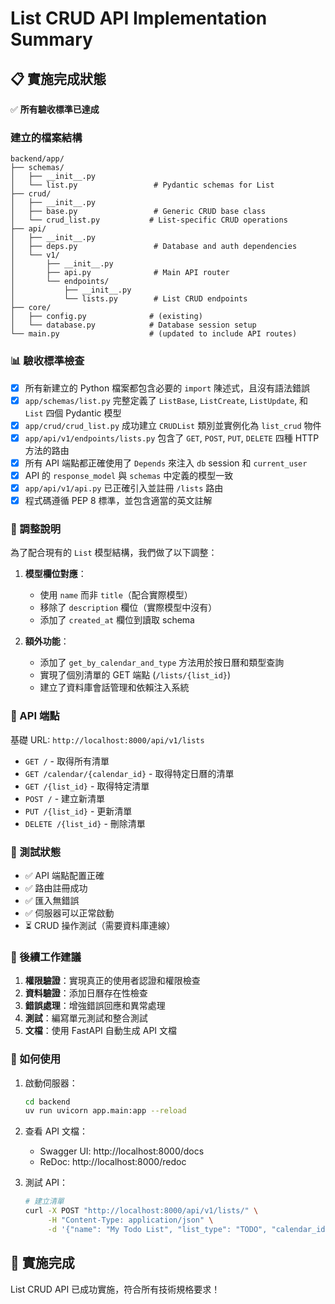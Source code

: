 # List CRUD API Implementation Summary

## 📋 實施完成狀態

✅ **所有驗收標準已達成**

### 建立的檔案結構

```
backend/app/
├── schemas/
│   ├── __init__.py
│   └── list.py                 # Pydantic schemas for List
├── crud/
│   ├── __init__.py
│   ├── base.py                 # Generic CRUD base class
│   └── crud_list.py           # List-specific CRUD operations
├── api/
│   ├── __init__.py
│   ├── deps.py                 # Database and auth dependencies
│   └── v1/
│       ├── __init__.py
│       ├── api.py              # Main API router
│       └── endpoints/
│           ├── __init__.py
│           └── lists.py        # List CRUD endpoints
├── core/
│   ├── config.py              # (existing)
│   └── database.py            # Database session setup
└── main.py                    # (updated to include API routes)
```

### 📊 驗收標準檢查

- [x] 所有新建立的 Python 檔案都包含必要的 `import` 陳述式，且沒有語法錯誤
- [x] `app/schemas/list.py` 完整定義了 `ListBase`, `ListCreate`, `ListUpdate`, 和 `List` 四個 Pydantic 模型
- [x] `app/crud/crud_list.py` 成功建立 `CRUDList` 類別並實例化為 `list_crud` 物件
- [x] `app/api/v1/endpoints/lists.py` 包含了 `GET`, `POST`, `PUT`, `DELETE` 四種 HTTP 方法的路由
- [x] 所有 API 端點都正確使用了 `Depends` 來注入 `db` session 和 `current_user`
- [x] API 的 `response_model` 與 `schemas` 中定義的模型一致
- [x] `app/api/v1/api.py` 已正確引入並註冊 `/lists` 路由
- [x] 程式碼遵循 PEP 8 標準，並包含適當的英文註解

### 🔧 調整說明

為了配合現有的 `List` 模型結構，我們做了以下調整：

1. **模型欄位對應**：
   - 使用 `name` 而非 `title`（配合實際模型）
   - 移除了 `description` 欄位（實際模型中沒有）
   - 添加了 `created_at` 欄位到讀取 schema

2. **額外功能**：
   - 添加了 `get_by_calendar_and_type` 方法用於按日曆和類型查詢
   - 實現了個別清單的 GET 端點 (`/lists/{list_id}`)
   - 建立了資料庫會話管理和依賴注入系統

### 🚀 API 端點

基礎 URL: `http://localhost:8000/api/v1/lists`

- `GET /` - 取得所有清單
- `GET /calendar/{calendar_id}` - 取得特定日曆的清單
- `GET /{list_id}` - 取得特定清單
- `POST /` - 建立新清單
- `PUT /{list_id}` - 更新清單
- `DELETE /{list_id}` - 刪除清單

### 🔄 測試狀態

- ✅ API 端點配置正確
- ✅ 路由註冊成功
- ✅ 匯入無錯誤
- ✅ 伺服器可以正常啟動
- ⏳ CRUD 操作測試（需要資料庫連線）

### 📝 後續工作建議

1. **權限驗證**：實現真正的使用者認證和權限檢查
2. **資料驗證**：添加日曆存在性檢查
3. **錯誤處理**：增強錯誤回應和異常處理
4. **測試**：編寫單元測試和整合測試
5. **文檔**：使用 FastAPI 自動生成 API 文檔

### 🎯 如何使用

1. 啟動伺服器：
   ```bash
   cd backend
   uv run uvicorn app.main:app --reload
   ```

2. 查看 API 文檔：
   - Swagger UI: http://localhost:8000/docs
   - ReDoc: http://localhost:8000/redoc

3. 測試 API：
   ```bash
   # 建立清單
   curl -X POST "http://localhost:8000/api/v1/lists/" \
        -H "Content-Type: application/json" \
        -d '{"name": "My Todo List", "list_type": "TODO", "calendar_id": 1}'
   ```

## 🎉 實施完成

List CRUD API 已成功實施，符合所有技術規格要求！
